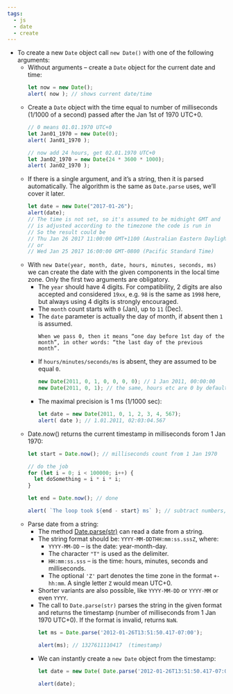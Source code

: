 ```yaml
---
tags:
  - js
  - date
  - create
---
```


- To create a new `Date` object call `new Date()` with one of the following arguments:
	- Without arguments – create a `Date` object for the current date and time:
		```js
		let now = new Date();
		alert( now ); // shows current date/time
		```
	- Create a `Date` object with the time equal to number of milliseconds (1/1000 of a second) passed after the Jan 1st of 1970 UTC+0.
		```js
		// 0 means 01.01.1970 UTC+0
		let Jan01_1970 = new Date(0);
		alert( Jan01_1970 );
		
		// now add 24 hours, get 02.01.1970 UTC+0
		let Jan02_1970 = new Date(24 * 3600 * 1000);
		alert( Jan02_1970 );
		```
	- If there is a single argument, and it’s a string, then it is parsed automatically. The algorithm is the same as `Date.parse` uses, we’ll cover it later.
		```js
		let date = new Date("2017-01-26");
		alert(date);
		// The time is not set, so it's assumed to be midnight GMT and
		// is adjusted according to the timezone the code is run in
		// So the result could be
		// Thu Jan 26 2017 11:00:00 GMT+1100 (Australian Eastern Daylight Time)
		// or
		// Wed Jan 25 2017 16:00:00 GMT-0800 (Pacific Standard Time)
		```
	- With `new Date(year, month, date, hours, minutes, seconds, ms)` we can create the date with the given components in the local time zone. Only the first two arguments are obligatory.
		- The `year` should have 4 digits. For compatibility, 2 digits are also accepted and considered `19xx`, e.g. `98` is the same as `1998` here, but always using 4 digits is strongly encouraged.
		- The `month` count starts with `0` (Jan), up to `11` (Dec).
		- The `date` parameter is actually the day of month, if absent then `1` is assumed.
			```ad-tip
			When we pass 0, then it means “one day before 1st day of the month”, in other words: “the last day of the previous month”.
			```
		- If `hours/minutes/seconds/ms` is absent, they are assumed to be equal `0`.
			```javascript
			new Date(2011, 0, 1, 0, 0, 0, 0); // 1 Jan 2011, 00:00:00
			new Date(2011, 0, 1); // the same, hours etc are 0 by default
			```
		- The maximal precision is 1 ms (1/1000 sec):
			```js
			let date = new Date(2011, 0, 1, 2, 3, 4, 567);
			alert( date ); // 1.01.2011, 02:03:04.567
			```
	- Date.now() returns the current timestamp in milliseconds forom 1 Jan 1970:
		```js
		let start = Date.now(); // milliseconds count from 1 Jan 1970
		
		// do the job
		for (let i = 0; i < 100000; i++) {
		  let doSomething = i * i * i;
		}
		
		let end = Date.now(); // done
		
		alert( `The loop took ${end - start} ms` ); // subtract numbers, not dates
		```
	- Parse date from a string:
		- The method [Date.parse(str)](https://developer.mozilla.org/en-US/docs/Web/JavaScript/Reference/Global_Objects/Date/parse) can read a date from a string.
		- The string format should be: `YYYY-MM-DDTHH:mm:ss.sssZ`, where:
			- `YYYY-MM-DD` – is the date: year-month-day.
			- The character `"T"` is used as the delimiter.
			- `HH:mm:ss.sss` – is the time: hours, minutes, seconds and milliseconds.
			- The optional `'Z'` part denotes the time zone in the format `+-hh:mm`. A single letter `Z` would mean UTC+0.
		- Shorter variants are also possible, like `YYYY-MM-DD` or `YYYY-MM` or even `YYYY`.
		- The call to `Date.parse(str)` parses the string in the given format and returns the timestamp (number of milliseconds from 1 Jan 1970 UTC+0). If the format is invalid, returns `NaN`.
			```js
			let ms = Date.parse('2012-01-26T13:51:50.417-07:00');
			
			alert(ms); // 1327611110417  (timestamp)
			```
		- We can instantly create a `new Date` object from the timestamp:
			```js
			let date = new Date( Date.parse('2012-01-26T13:51:50.417-07:00') );
			
			alert(date);
			```
